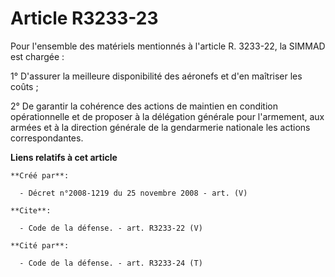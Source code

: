 # Article R3233-23

Pour l'ensemble des matériels mentionnés à l'article R. 3233-22, la SIMMAD est chargée : 

1° D'assurer la meilleure disponibilité des aéronefs et d'en maîtriser les coûts ; 

2° De garantir la cohérence des actions de maintien en condition opérationnelle et de proposer à la délégation générale pour
l'armement, aux armées et à la direction générale de la gendarmerie nationale les actions correspondantes.

**Liens relatifs à cet article**

	**Créé par**:

	  - Décret n°2008-1219 du 25 novembre 2008 - art. (V)

	**Cite**:

	  - Code de la défense. - art. R3233-22 (V)

	**Cité par**:

	  - Code de la défense. - art. R3233-24 (T)
